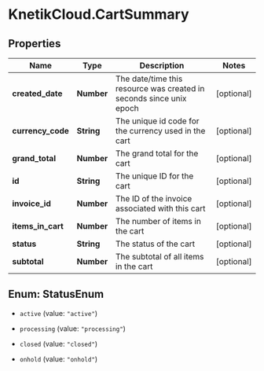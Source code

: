 # KnetikCloud.CartSummary

## Properties
Name | Type | Description | Notes
------------ | ------------- | ------------- | -------------
**created_date** | **Number** | The date/time this resource was created in seconds since unix epoch | [optional] 
**currency_code** | **String** | The unique id code for the currency used in the cart | [optional] 
**grand_total** | **Number** | The grand total for the cart | [optional] 
**id** | **String** | The unique ID for the cart | [optional] 
**invoice_id** | **Number** | The ID of the invoice associated with this cart | [optional] 
**items_in_cart** | **Number** | The number of items in the cart | [optional] 
**status** | **String** | The status of the cart | [optional] 
**subtotal** | **Number** | The subtotal of all items in the cart | [optional] 


<a name="StatusEnum"></a>
## Enum: StatusEnum


* `active` (value: `"active"`)

* `processing` (value: `"processing"`)

* `closed` (value: `"closed"`)

* `onhold` (value: `"onhold"`)




